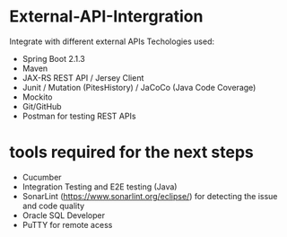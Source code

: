 # External-API-Intergration
Integrate with different external APIs 
Techologies used: 
* Spring Boot 2.1.3
* Maven 
* JAX-RS REST API / Jersey Client
* Junit / Mutation (PitesHistory) / JaCoCo (Java Code Coverage)
* Mockito 
* Git/GitHub
* Postman for testing REST APIs

# tools required for the next steps 
* Cucumber 
* Integration Testing and E2E testing (Java) 
* SonarLint (https://www.sonarlint.org/eclipse/) for detecting the issue and code quality
* Oracle SQL Developer
* PuTTY for remote acess 

